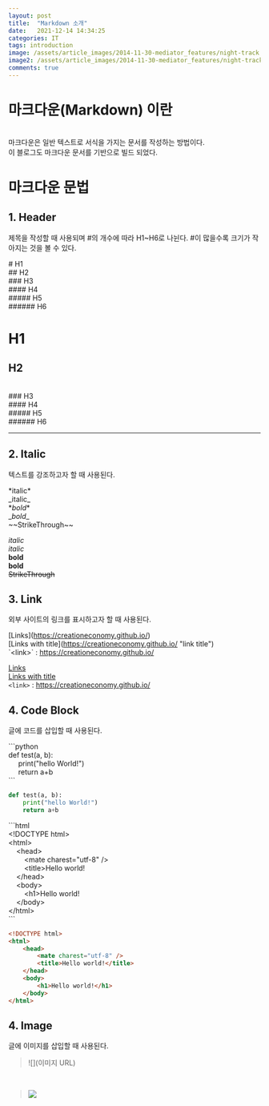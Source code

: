 ```yaml
---
layout: post
title:  "Markdown 소개"
date:   2021-12-14 14:34:25
categories: IT
tags: introduction
image: /assets/article_images/2014-11-30-mediator_features/night-track.JPG
image2: /assets/article_images/2014-11-30-mediator_features/night-track-mobile.JPG
comments: true
---
```


# 마크다운(Markdown) 이란
<br>
마크다운은 일반 텍스트로 서식을 가지는 문서를 작성하는 방법이다.<br>
이 블로그도 마크다운 문서를 기반으로 빌드 되었다.

# 마크다운 문법

## 1. Header
제목을 작성할 때 사용되며 #의 개수에 따라 H1~H6로 나뉜다.
#이 많을수록 크기가 작아지는 것을 볼 수 있다.


>
\# H1 <br>
\## H2 <br>
\### H3 <br>
\#### H4 <br> 
\##### H5 <br>
\###### H6 <br>

>
# H1
## H2
<br>
### H3
<br>
#### H4
<br>
##### H5
<br>
###### H6

---
## 2. Italic
텍스트를 강조하고자 할 때 사용된다.
>
\*italic* <br>
\_italic_ <br>
\**bold** <br>
\__bold__ <br>
\~~StrikeThrough~~ <br>

>
*italic* <br>
_italic_ <br>
**bold** <br>
__bold__ <br>
~~StrikeThrough~~

## 3. Link
외부 사이트의 링크를 표시하고자 할 때 사용된다. <br>
>
\[Links](https://creationeconomy.github.io/) <br>
\[Links with title](https://creationeconomy.github.io/ "link title") <br>
\`\<link>` : <https://creationeconomy.github.io/> <br>

>
[Links](https://creationeconomy.github.io/) <br>
[Links with title](https://creationeconomy.github.io/ "link title") <br>
`<link>` : <https://creationeconomy.github.io/> <br>

## 4. Code Block
글에 코드를 삽입할 때 사용된다.

>
\`\`\`python <br>
def test(a, b): <br>
&nbsp;&nbsp;&nbsp;&nbsp; print("hello World!") <br>
&nbsp;&nbsp;&nbsp;&nbsp; return a+b <br>
\`\`\`

```python
def test(a, b):
    print("hello World!")
    return a+b
```
>
\`\`\`html <br>
\<!DOCTYPE html> <br>
\<html> <br>
&nbsp;&nbsp;&nbsp;&nbsp;\<head> <br>
&nbsp;&nbsp;&nbsp;&nbsp;&nbsp;&nbsp;&nbsp;&nbsp;\<mate charest="utf-8" /> <br>
&nbsp;&nbsp;&nbsp;&nbsp;&nbsp;&nbsp;&nbsp;&nbsp;\<title>Hello world!</title> <br>
&nbsp;&nbsp;&nbsp;&nbsp;\</head> <br>
&nbsp;&nbsp;&nbsp;&nbsp;\<body> <br>
&nbsp;&nbsp;&nbsp;&nbsp;&nbsp;&nbsp;&nbsp;&nbsp;\<h1>Hello world!</h1> <br>
&nbsp;&nbsp;&nbsp;&nbsp;\</body> <br>
\</html> <br>
\`\`\`

```html
<!DOCTYPE html>
<html>
    <head>
        <mate charest="utf-8" />
        <title>Hello world!</title>
    </head>
    <body>
        <h1>Hello world!</h1>
    </body>
</html>
```

## 4. Image
글에 이미지를 삽입할 때 사용된다.

>\!\[](이미지 URL)

<br>

>![](https://cdn.pixabay.com/photo/2021/12/10/19/17/prague-6861273_960_720.jpg)
